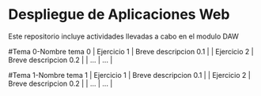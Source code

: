 # Despliegue de Aplicaciones Web
Este repositorio incluye actividades llevadas a cabo en el modulo DAW

#Tema 0-Nombre tema 0
| Ejercicio 1 | Breve descripcion 0.1  |
| Ejercicio 2  |  Breve descripcion 0.2 |
| ... |  ... |

#Tema 1-Nombre tema 1
| Ejercicio 1 | Breve descripcion 0.1  |
| Ejercicio 2  |  Breve descripcion 0.2 |
| ... |  ... |
